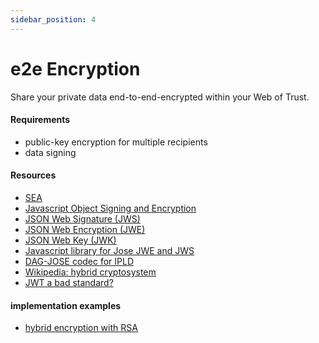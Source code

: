 ```yaml
---
sidebar_position: 4
---
```


# e2e Encryption
Share your private data end-to-end-encrypted within your Web of Trust.

#### Requirements

* public-key encryption for multiple recipients
* data signing

#### Resources

* [SEA](https://gun.eco/docs/SEA)
* [Javascript Object Signing and Encryption](https://datatracker.ietf.org/wg/jose/about/)
* [JSON Web Signature (JWS)](https://datatracker.ietf.org/doc/html/rfc7515)
* [JSON Web Encryption (JWE)](https://datatracker.ietf.org/doc/html/rfc7516)
* [JSON Web Key (JWK)](https://datatracker.ietf.org/doc/html/rfc7517)
* [Javascript library for Jose JWE and JWS](https://github.com/square/js-jose)
* [DAG-JOSE codec for IPLD](https://github.com/ceramicnetwork/js-dag-jose/)
* [Wikipedia: hybrid cryptosystem](https://en.wikipedia.org/wiki/Hybrid_cryptosystem)
* [JWT a bad standard?](https://paragonie.com/blog/2017/03/jwt-json-web-tokens-is-bad-standard-that-everyone-should-avoid)

#### implementation examples

* [hybrid encryption with RSA](https://crypto.stackexchange.com/questions/86483/using-public-key-cryptography-with-multiple-recipients)